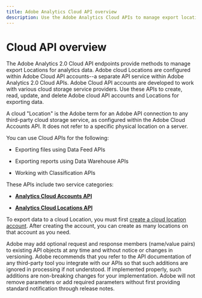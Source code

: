 ```yaml
---
title: Adobe Analytics Cloud API overview
description: Use the Adobe Analytics Cloud APIs to manage export locations for analytics data.
---
```


# Cloud API overview

The Adobe Analytics 2.0 Cloud API endpoints provide methods to manage export Locations for analytics data. Adobe cloud Locations are configured within Adobe Cloud API accounts--a separate API service within Adobe Analytics 2.0 Cloud APIs. Adobe Cloud API accounts are developed to work with various cloud storage service providers. Use these APIs to create, read, update, and delete Adobe cloud API accounts and Locations for exporting data. 

<InlineAlert variant="info" slots="text" />

A cloud "Location" is the Adobe term for an Adobe API connection to any third-party cloud storage service, as configured within the Adobe Cloud Accounts API. It does not refer to a specific physical location on a server.

You can use Cloud APIs for the following:

* Exporting files using Data Feed APIs

* Exporting reports using Data Warehouse APIs

* Working with Classification APIs

These APIs include two service categories:

* [**Analytics Cloud Accounts API**](account.md)

* [**Analytics Cloud Locations API**](locations.md)
  
To export data to a cloud Location, you must first [create a cloud location account](account.md). After creating the account, you can create as many locations on that account as you need.

<InlineAlert variant="info" slots="text" />

Adobe may add optional request and response members (name/value pairs) to existing API objects at any time and without notice or changes in versioning. Adobe recommends that you refer to the API documentation of any third-party tool you integrate with our APIs so that such additions are ignored in processing if not understood. If implemented properly, such additions are non-breaking changes for your implementation. Adobe will not remove parameters or add required parameters without first providing standard notification through release notes.


